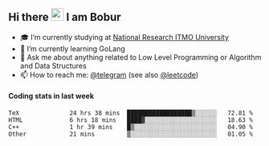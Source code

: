 ## Hi there <img src="https://media.giphy.com/media/hvRJCLFzcasrR4ia7z/giphy.gif" width="25px" height="25px"> I am Bobur

- :mortar_board: I’m currently studying at [National Research ITMO University](https://itmo.ru/)
- :seedling: I’m currently learning GoLang
- :speech_balloon: Ask me about anything related to Low Level Programming or Algorithm and Data Structures
- :mailbox: How to reach me: [@telegram](https://t.me/octoant) (see also [@leetcode](https://leetcode.com/octoant/))    

#### Coding stats in last week

<!--START_SECTION:waka-->

```text
TeX              24 hrs 38 mins  ██████████████████▒░░░░░░   72.81 %
HTML             6 hrs 18 mins   ████▓░░░░░░░░░░░░░░░░░░░░   18.63 %
C++              1 hr 39 mins    █▒░░░░░░░░░░░░░░░░░░░░░░░   04.90 %
Other            21 mins         ▒░░░░░░░░░░░░░░░░░░░░░░░░   01.05 %
```

<!--END_SECTION:waka-->
